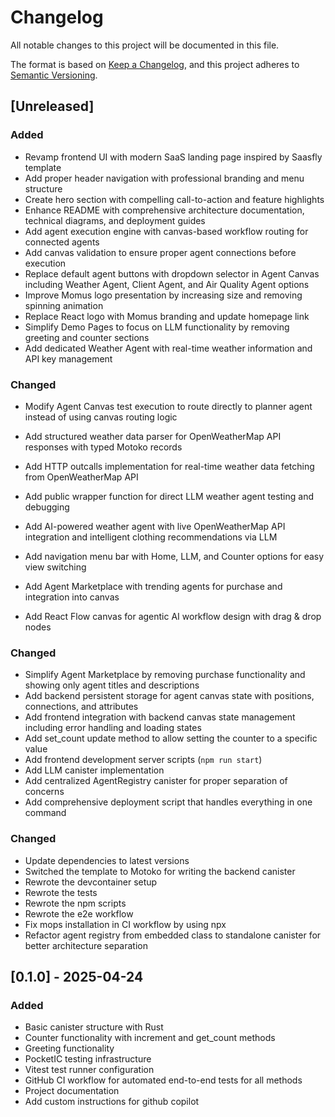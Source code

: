 # Changelog

All notable changes to this project will be documented in this file.

The format is based on [Keep a Changelog](https://keepachangelog.com/en/1.0.0/),
and this project adheres to [Semantic Versioning](https://semver.org/spec/v2.0.0.html).

## [Unreleased]

### Added

- Revamp frontend UI with modern SaaS landing page inspired by Saasfly template
- Add proper header navigation with professional branding and menu structure
- Create hero section with compelling call-to-action and feature highlights
- Enhance README with comprehensive architecture documentation, technical diagrams, and deployment guides
- Add agent execution engine with canvas-based workflow routing for connected agents
- Add canvas validation to ensure proper agent connections before execution
- Replace default agent buttons with dropdown selector in Agent Canvas including Weather Agent, Client Agent, and Air Quality Agent options
- Improve Momus logo presentation by increasing size and removing spinning animation
- Replace React logo with Momus branding and update homepage link
- Simplify Demo Pages to focus on LLM functionality by removing greeting and counter sections
- Add dedicated Weather Agent with real-time weather information and API key management

### Changed

- Modify Agent Canvas test execution to route directly to planner agent instead of using canvas routing logic

- Add structured weather data parser for OpenWeatherMap API responses with typed Motoko records
- Add HTTP outcalls implementation for real-time weather data fetching from OpenWeatherMap API
- Add public wrapper function for direct LLM weather agent testing and debugging
- Add AI-powered weather agent with live OpenWeatherMap API integration and intelligent clothing recommendations via LLM
- Add navigation menu bar with Home, LLM, and Counter options for easy view switching
- Add Agent Marketplace with trending agents for purchase and integration into canvas
- Add React Flow canvas for agentic AI workflow design with drag & drop nodes

### Changed

- Simplify Agent Marketplace by removing purchase functionality and showing only agent titles and descriptions
- Add backend persistent storage for agent canvas state with positions, connections, and attributes
- Add frontend integration with backend canvas state management including error handling and loading states
- Add set_count update method to allow setting the counter to a specific value
- Add frontend development server scripts (`npm run start`)
- Add LLM canister implementation
- Add centralized AgentRegistry canister for proper separation of concerns
- Add comprehensive deployment script that handles everything in one command

### Changed

- Update dependencies to latest versions
- Switched the template to Motoko for writing the backend canister
- Rewrote the devcontainer setup
- Rewrote the tests
- Rewrote the npm scripts
- Rewrote the e2e workflow
- Fix mops installation in CI workflow by using npx
- Refactor agent registry from embedded class to standalone canister for better architecture separation

## [0.1.0] - 2025-04-24

### Added

- Basic canister structure with Rust
- Counter functionality with increment and get_count methods
- Greeting functionality
- PocketIC testing infrastructure
- Vitest test runner configuration
- GitHub CI workflow for automated end-to-end tests for all methods
- Project documentation
- Add custom instructions for github copilot
